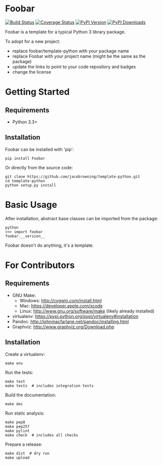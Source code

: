 Foobar
======

[![Build Status](http://img.shields.io/travis/jacebrowning/template-python/master.svg)](https://travis-ci.org/jacebrowning/template-python)
[![Coverage Status](http://img.shields.io/coveralls/jacebrowning/template-python/master.svg)](https://coveralls.io/r/jacebrowning/template-python)
[![PyPI Version](http://img.shields.io/pypi/v/foobar.svg)](https://pypi.python.org/pypi/foobar)
[![PyPI Downloads](http://img.shields.io/pypi/dm/foobar.svg)](https://pypi.python.org/pypi/foobar)

Foobar is a template for a typical Python 3 library package.

To adopt for a new project:

* replace foobar/template-python with your package name
* replace Foobar with your project name (might be the same as the package)
* update the links to point to your code repository and badges
* change the license



Getting Started
===============

Requirements
------------

* Python 3.3+


Installation
------------

Foobar can be installed with 'pip':

    pip install Foobar

Or directly from the source code:

    git clone https://github.com/jacebrowning/template-python.git
    cd template-python
    python setup.py install



Basic Usage
===========

After installation, abstract base classes can be imported from the package:

    python
    >>> import foobar
    foobar.__version__

Foobar doesn't do anything, it's a template.



For Contributors
================

Requirements
------------

* GNU Make:
    * Windows: http://cygwin.com/install.html
    * Mac: https://developer.apple.com/xcode
    * Linux: http://www.gnu.org/software/make (likely already installed)
* virtualenv: https://pypi.python.org/pypi/virtualenv#installation
* Pandoc: http://johnmacfarlane.net/pandoc/installing.html
* Graphviz: http://www.graphviz.org/Download.php


Installation
------------

Create a virtualenv:

    make env

Run the tests:

    make test
    make tests  # includes integration tests

Build the documentation:

    make doc

Run static analysis:

    make pep8
    make pep257
    make pylint
    make check  # includes all checks

Prepare a release:

    make dist  # dry run
    make upload
